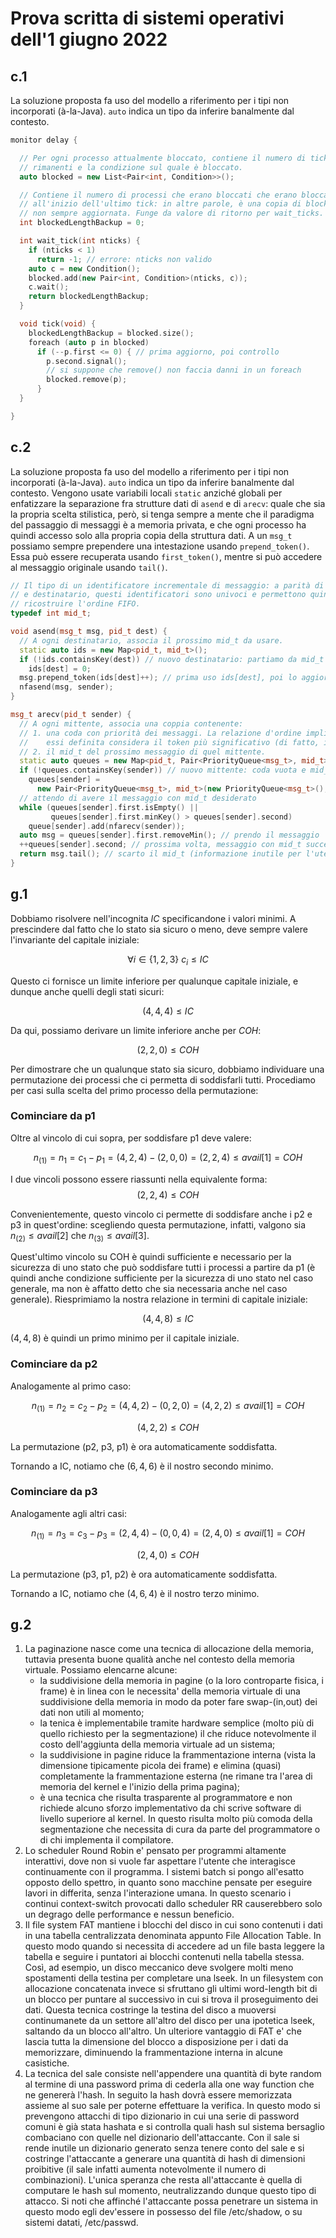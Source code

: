 # Prova scritta di sistemi operativi dell'1 giugno 2022

## c.1

La soluzione proposta fa uso del modello a riferimento per i tipi non
incorporati (à-la-Java). `auto` indica un tipo da inferire banalmente dal
contesto.

```cpp
monitor delay {

  // Per ogni processo attualmente bloccato, contiene il numero di tick
  // rimanenti e la condizione sul quale è bloccato.
  auto blocked = new List<Pair<int, Condition>>();

  // Contiene il numero di processi che erano bloccati che erano bloccati
  // all'inizio dell'ultimo tick: in altre parole, è una copia di blocked.size()
  // non sempre aggiornata. Funge da valore di ritorno per wait_ticks.
  int blockedLengthBackup = 0;

  int wait_tick(int nticks) {
    if (nticks < 1)
      return -1; // errore: nticks non valido
    auto c = new Condition();
    blocked.add(new Pair<int, Condition>(nticks, c));
    c.wait();
    return blockedLengthBackup;
  }

  void tick(void) {
    blockedLengthBackup = blocked.size();
    foreach (auto p in blocked)
      if (--p.first <= 0) { // prima aggiorno, poi controllo
        p.second.signal();
        // si suppone che remove() non faccia danni in un foreach
        blocked.remove(p);
      }
  }

}
```

## c.2

La soluzione proposta fa uso del modello a riferimento per i tipi non
incorporati (à-la-Java). `auto` indica un tipo da inferire banalmente dal
contesto. Vengono usate variabili locali `static` anziché globali per
enfatizzare la separazione fra strutture dati di `asend` e di `arecv`: quale che
sia la propria scelta stilistica, però, si tenga sempre a mente che il paradigma
del passaggio di messaggi è a memoria privata, e che ogni processo ha quindi
accesso solo alla propria copia della struttura dati. A un `msg_t` possiamo
sempre prependere una intestazione usando `prepend_token()`. Essa può essere
recuperata usando `first_token()`, mentre si può accedere al messaggio originale
usando `tail()`.

```cpp
// Il tipo di un identificatore incrementale di messaggio: a parità di mittente
// e destinatario, questi identificatori sono univoci e permettono quindi di
// ricostruire l'ordine FIFO.
typedef int mid_t;

void asend(msg_t msg, pid_t dest) {
  // A ogni destinatario, associa il prossimo mid_t da usare.
  static auto ids = new Map<pid_t, mid_t>();
  if (!ids.containsKey(dest)) // nuovo destinatario: partiamo da mid_t 0
    ids[dest] = 0;
  msg.prepend_token(ids[dest]++); // prima uso ids[dest], poi lo aggiorno
  nfasend(msg, sender);
}

msg_t arecv(pid_t sender) {
  // A ogni mittente, associa una coppia contenente:
  // 1. una coda con priorità dei messaggi. La relazione d'ordine implicita su
  //    essi definita considera il token più significativo (di fatto, il mid_t);
  // 2. il mid_t del prossimo messaggio di quel mittente.
  static auto queues = new Map<pid_t, Pair<PriorityQueue<msg_t>, mid_t>>();
  if (!queues.containsKey(sender)) // nuovo mittente: coda vuota e mid_t 0
    queues[sender] =
      new Pair<PriorityQueue<msg_t>, mid_t>(new PriorityQueue<msg_t>(), 0);
  // attendo di avere il messaggio con mid_t desiderato
  while (queues[sender].first.isEmpty() ||
         queues[sender].first.minKey() > queues[sender].second)
    queue[sender].add(nfarecv(sender));
  auto msg = queues[sender].first.removeMin(); // prendo il messaggio
  ++queues[sender].second; // prossima volta, messaggio con mid_t successivo
  return msg.tail(); // scarto il mid_t (informazione inutile per l'utente)
}
```

## g.1

Dobbiamo risolvere nell'incognita $IC$ specificandone i valori minimi. A
prescindere dal fatto che lo stato sia sicuro o meno, deve sempre valere
l'invariante del capitale iniziale:

$$\forall i \in \{1, 2, 3\} \ c_i \leq IC$$

Questo ci fornisce un limite inferiore per qualunque capitale iniziale, e dunque
anche quelli degli stati sicuri:

$$(4, 4, 4) \leq IC$$

Da qui, possiamo derivare un limite inferiore anche per $COH$:

$$(2, 2, 0) \leq COH$$

Per dimostrare che un qualunque stato sia sicuro, dobbiamo individuare una
permutazione dei processi che ci permetta di soddisfarli tutti. Procediamo per
casi sulla scelta del primo processo della permutazione:

### Cominciare da p1

Oltre al vincolo di cui sopra, per soddisfare p1 deve valere:

$$n_{(1)} = n_1 = c_1 - p_1 = (4, 2, 4) - (2, 0, 0) = (2, 2, 4) \leq avail[1] = COH $$

I due vincoli possono essere riassunti nella equivalente forma:
$$(2, 2, 4) \leq COH$$

Convenientemente, questo vincolo ci permette di soddisfare anche i p2 e p3 in
quest'ordine: scegliendo questa permutazione, infatti, valgono sia
$n_{(2)} \leq avail[2]$ che $n_{(3)} \leq avail[3]$.

Quest'ultimo vincolo su COH è quindi sufficiente e necessario per la sicurezza
di uno stato che può soddisfare tutti i processi a partire da p1 (è quindi anche
condizione sufficiente per la sicurezza di uno stato nel caso generale, ma non è
affatto detto che sia necessaria anche nel caso generale). Riesprimiamo la
nostra relazione in termini di capitale iniziale:

$$(4, 4, 8) \leq IC$$

$(4, 4, 8)$ è quindi un primo minimo per il capitale iniziale.

### Cominciare da p2

Analogamente al primo caso:

$$n_{(1)} = n_2 = c_2 - p_2 = (4, 4, 2) - (0, 2, 0) = (4, 2, 2) \leq avail[1] = COH $$

$$(4, 2, 2) \leq COH$$

La permutazione (p2, p3, p1) è ora automaticamente soddisfatta.

Tornando a IC, notiamo che $(6, 4, 6)$ è il nostro secondo minimo.

### Cominciare da p3

Analogamente agli altri casi:

$$n_{(1)} = n_3 = c_3 - p_3 = (2, 4, 4) - (0, 0, 4) = (2, 4, 0) \leq avail[1] = COH $$

$$(2, 4, 0) \leq COH$$

La permutazione (p3, p1, p2) è ora automaticamente soddisfatta.

Tornando a IC, notiamo che $(4, 6, 4)$ è il nostro terzo minimo.

## g.2

1. La paginazione nasce come una tecnica di allocazione della memoria, tuttavia
   presenta buone qualità anche nel contesto della memoria virtuale. Possiamo
   elencarne alcune:
   - la suddivisione della memoria in pagine (o la loro controparte fisica, i
     frame) è in linea con le necessita' della memoria virtuale di una
     suddivisione della memoria in modo da poter fare swap-(in,out) dei dati non
     utili al momento;
   - la tenica è implementabile tramite hardware semplice (molto più di quello
     richiesto per la segmentazione) il che riduce notevolmente il costo
     dell'aggiunta della memoria virtuale ad un sistema;
   - la suddivisione in pagine riduce la frammentazione interna (vista la
     dimensione tipicamente picola dei frame) e elimina (quasi) completamente la
     frammentazione esterna (ne rimane tra l'area di memoria del kernel e
     l'inizio della prima pagina);
   - è una tecnica che risulta trasparente al programmatore e non richiede
     alcuno sforzo implementativo da chi scrive software di livello superiore al
     kernel.
     In questo risulta molto più comoda della segmentazione che necessita di
     cura da parte del programmatore o di chi implementa il compilatore.
2. Lo scheduler Round Robin e' pensato per programmi altamente interattivi, dove
   non si vuole far aspettare l'utente che interagisce continuamente con il
   programma. I sistemi batch si pongo all'esatto opposto dello spettro, in
   quanto sono macchine pensate per eseguire lavori in differita, senza
   l'interazione umana. In questo scenario i continui context-switch provocati
   dallo scheduler RR causerebbero solo un degrago delle performance e nessun
   beneficio.
3. Il file system FAT mantiene i blocchi del disco in cui sono contenuti i dati
   in una tabella centralizzata denominata appunto File Allocation Table. In
   questo modo quando si necessita di accedere ad un file basta leggere la
   tabella e seguire i puntatori ai blocchi contenuti nella tabella stessa.
   Così, ad esempio, un disco meccanico deve svolgere molti meno spostamenti
   della testina per completare una lseek. In un filesystem con allocazione
   concatenata invece si sfruttano gli ultimi word-length bit di un blocco per
   puntare al successivo in cui si trova il proseguimento dei dati. Questa
   tecnica costringe la testina del disco a muoversi continumanete da un settore
   all'altro del disco per una ipotetica lseek, saltando da un blocco all'altro.
   Un ulteriore vantaggio di FAT e' che lascia tutta la dimensione del blocco a
   disposizione per i dati da memorizzare, diminuendo la frammentazione interna
   in alcune casistiche.
4. La tecnica del sale consiste nell'appendere una quantità di byte random al
   termine di una password prima di cederla alla one way function che ne
   genererà l'hash. In seguito la hash dovrà essere memorizzata assieme al suo
   sale per poterne effettuare la verifica. In questo modo si prevengono
   attacchi di tipo dizionario in cui una serie di password comuni è già stata
   hashata e si controlla quali hash sul sistema bersaglio combaciano con quelle
   nel dizionario dell'attaccante. Con il sale si rende inutile un dizionario
   generato senza tenere conto del sale e si costringe l'attaccante a generare
   una quantità di hash di dimensioni proibitive (il sale infatti aumenta
   notevolmente il numero di combinazioni). L'unica speranza che resta
   all'attaccante è quella di computare le hash sul momento, neutralizzando
   dunque questo tipo di attacco. Si noti che affinché l'attaccante possa
   penetrare un sistema in questo modo egli dev'essere in possesso del file
   /etc/shadow, o su sistemi datati, /etc/passwd.
